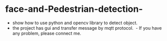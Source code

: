 # face-and-Pedestrian-detection-
  - show how to use python and opencv library to detect object.
  - the project has gui and transfer message by mqtt protocol.
  - If you have any problem, please connect me. 

